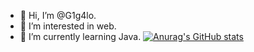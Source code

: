 - 👋 Hi, I’m @G1g4lo.
- 👀 I’m interested in web.
- 🌱 I’m currently learning Java.
[![Anurag's GitHub stats](https://github-readme-stats.vercel.app/api?username=G1g4lo)](https://github.com/anuraghazra/github-readme-stats)
